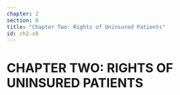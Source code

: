 ```yaml
---
chapter: 2
section: 0
title: "Chapter Two: Rights of Uninsured Patients"
id: ch2-s0
---
```


# CHAPTER TWO: RIGHTS OF UNINSURED PATIENTS
